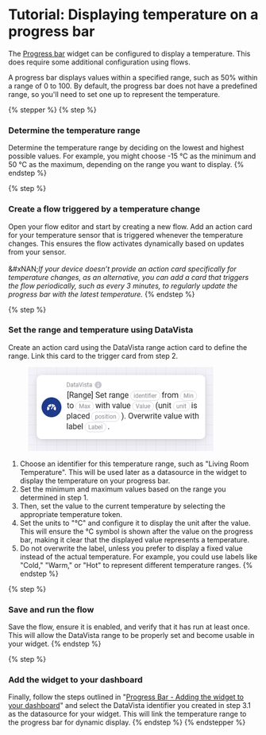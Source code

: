 # Tutorial: Displaying temperature on a progress bar

The [Progress bar](./) widget can be configured to display a temperature. This does require some additional configuration using flows.&#x20;

A progress bar displays values within a specified range, such as 50% within a range of 0 to 100. By default, the progress bar does not have a predefined range, so you'll need to set one up to represent the temperature.

{% stepper %}
{% step %}
### Determine the temperature range

Determine the temperature range by deciding on the lowest and highest possible values. For example, you might choose -15 °C as the minimum and 50 °C as the maximum, depending on the range you want to display.
{% endstep %}

{% step %}
### Create a flow triggered by a temperature change

Open your flow editor and start by creating a new flow. Add an action card for your temperature sensor that is triggered whenever the temperature changes. This ensures the flow activates dynamically based on updates from your sensor.\
\
&#xNAN;_&#x49;f your device doesn’t provide an action card specifically for temperature changes, as an alternative, you can add a card that triggers the flow periodically, such as every 3 minutes, to regularly update the progress bar with the latest temperature._
{% endstep %}

{% step %}
### Set the range and temperature using DataVista

Create an action card using the DataVista range action card to define the range. Link this card to the trigger card from step 2.

<figure><img src="../../.gitbook/assets/action-set-range (3).png" alt=""><figcaption></figcaption></figure>

1. Choose an identifier for this temperature range, such as "Living Room Temperature". This will be used later as a datasource in the widget to display the temperature on your progress bar.
2. Set the minimum and maximum values based on the range you determined in step 1.
3. Then, set the value to the current temperature by selecting the appropriate temperature token.
4. Set the units to "°C" and configure it to display the unit after the value. This will ensure the °C symbol is shown after the value on the progress bar, making it clear that the displayed value represents a temperature.
5. Do not overwrite the label, unless you prefer to display a fixed value instead of the actual temperature. For example, you could use labels like "Cold," "Warm," or "Hot" to represent different temperature ranges.
{% endstep %}

{% step %}
### Save and run the flow

Save the flow, ensure it is enabled, and verify that it has run at least once. This will allow the DataVista range to be properly set and become usable in your widget.
{% endstep %}

{% step %}
### Add the widget to your dashboard

Finally, follow the steps outlined in "[Progress Bar - Adding the widget to your dashboard](./#adding-the-widget-to-your-dashboard)" and select the DataVista identifier you created in step 3.1 as the datasource for your widget. This will link the temperature range to the progress bar for dynamic display.
{% endstep %}
{% endstepper %}





